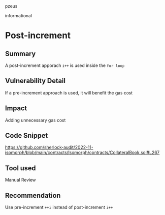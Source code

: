 pzeus

informational

# Post-increment

## Summary
A post-increment apporach `i++` is used inside the `for loop`
## Vulnerability Detail
If a pre-increment approach is used, it will benefit the gas cost
## Impact
Adding unnecessary gas cost
## Code Snippet
https://github.com/sherlock-audit/2022-11-isomorph/blob/main/contracts/Isomorph/contracts/CollateralBook.sol#L267
## Tool used
Manual Review
## Recommendation
Use pre-increment `++i` instead of post-increment `i++`
